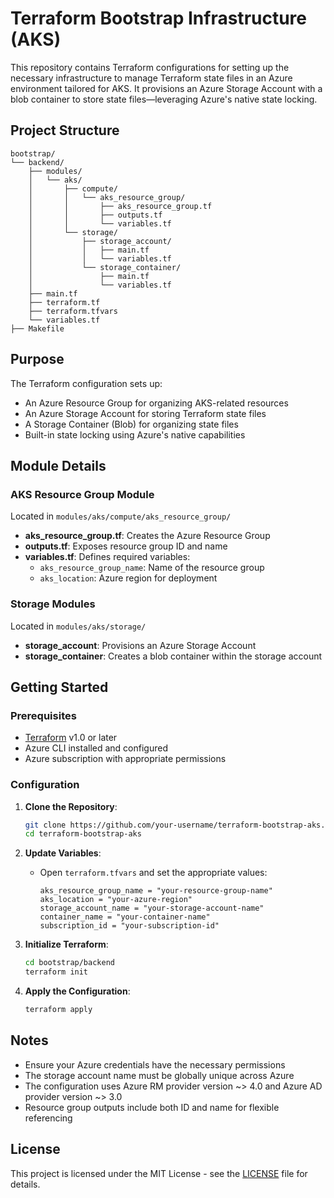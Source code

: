 # Terraform Bootstrap Infrastructure (AKS)

This repository contains Terraform configurations for setting up the necessary infrastructure to manage Terraform state files in an Azure environment tailored for AKS. It provisions an Azure Storage Account with a blob container to store state files—leveraging Azure's native state locking.

## Project Structure

```
bootstrap/
└── backend/
    ├── modules/
    │   └── aks/
    │       ├── compute/
    │       │   └── aks_resource_group/
    │       │       ├── aks_resource_group.tf
    │       │       ├── outputs.tf
    │       │       └── variables.tf
    │       └── storage/
    │           ├── storage_account/
    │           │   ├── main.tf
    │           │   └── variables.tf
    │           └── storage_container/
    │               ├── main.tf
    │               └── variables.tf
    ├── main.tf
    ├── terraform.tf
    ├── terraform.tfvars
    └── variables.tf
├── Makefile
```

## Purpose

The Terraform configuration sets up:
- An Azure Resource Group for organizing AKS-related resources
- An Azure Storage Account for storing Terraform state files
- A Storage Container (Blob) for organizing state files
- Built-in state locking using Azure's native capabilities

## Module Details

### AKS Resource Group Module
Located in `modules/aks/compute/aks_resource_group/`
- **aks_resource_group.tf**: Creates the Azure Resource Group
- **outputs.tf**: Exposes resource group ID and name
- **variables.tf**: Defines required variables:
  - `aks_resource_group_name`: Name of the resource group
  - `aks_location`: Azure region for deployment

### Storage Modules
Located in `modules/aks/storage/`
- **storage_account**: Provisions an Azure Storage Account
- **storage_container**: Creates a blob container within the storage account

## Getting Started

### Prerequisites

- [Terraform](https://www.terraform.io/downloads.html) v1.0 or later
- Azure CLI installed and configured
- Azure subscription with appropriate permissions

### Configuration

1. **Clone the Repository**:
    ```bash
    git clone https://github.com/your-username/terraform-bootstrap-aks.git
    cd terraform-bootstrap-aks
    ```

2. **Update Variables**:
    - Open `terraform.tfvars` and set the appropriate values:
      ```hcl
      aks_resource_group_name = "your-resource-group-name"
      aks_location = "your-azure-region"
      storage_account_name = "your-storage-account-name"
      container_name = "your-container-name"
      subscription_id = "your-subscription-id"
      ```

3. **Initialize Terraform**:
    ```bash
    cd bootstrap/backend
    terraform init
    ```

4. **Apply the Configuration**:
    ```bash
    terraform apply
    ```

## Notes

- Ensure your Azure credentials have the necessary permissions
- The storage account name must be globally unique across Azure
- The configuration uses Azure RM provider version ~> 4.0 and Azure AD provider version ~> 3.0
- Resource group outputs include both ID and name for flexible referencing

## License

This project is licensed under the MIT License - see the [LICENSE](LICENSE) file for details.
